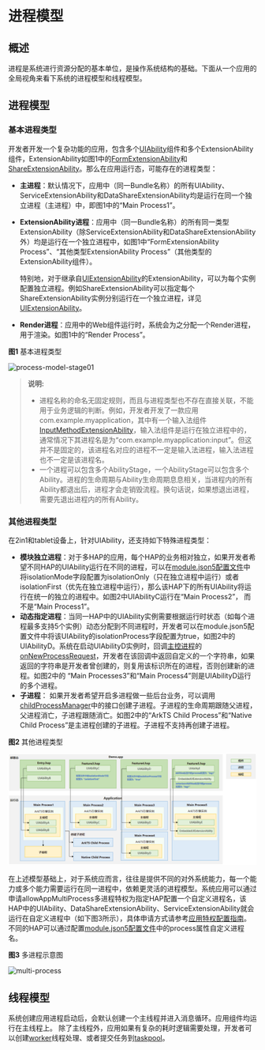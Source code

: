 # 进程模型
<!--Kit: Ability Kit-->
<!--Subsystem: Ability-->
<!--Owner: @SKY2001-->
<!--Designer: @yzkp-->
<!--Tester: @lixueqing513-->
<!--Adviser: @huipeizi-->

## 概述
进程是系统进行资源分配的基本单位，是操作系统结构的基础。下面从一个应用的全局视角来看下系统的进程模型和线程模型。

## 进程模型

### 基本进程类型

开发者开发一个复杂功能的应用，包含多个[UIAbility](../reference/apis-ability-kit/js-apis-app-ability-uiAbility.md)组件和多个ExtensionAbility组件，ExtensionAbility如图1中的[FormExtensionAbility](../reference/apis-form-kit/js-apis-app-form-formExtensionAbility.md)和[ShareExtensionAbility](../reference/apis-ability-kit/js-apis-app-ability-shareExtensionAbility.md)。那么在应用运行态，可能存在的进程类型：

- **主进程**：默认情况下，应用中（同一Bundle名称）的所有UIAbility<!--Del-->、ServiceExtensionAbility和DataShareExtensionAbility<!--DelEnd-->均是运行在同一个独立进程（主进程）中，即图1中的“Main Process1”。
- **ExtensionAbility进程**：应用中（同一Bundle名称）的所有同一类型ExtensionAbility<!--Del-->（除ServiceExtensionAbility和DataShareExtensionAbility外）<!--DelEnd-->均是运行在一个独立进程中，如图1中“FormExtensionAbility Process”、“其他类型ExtensionAbility Process”（其他类型的ExtensionAbility组件）。

  特别地，对于继承自[UIExtensionAbility](../reference/apis-ability-kit/js-apis-app-ability-uiExtensionAbility.md)的ExtensionAbility，可以为每个实例配置独立进程。例如ShareExtensionAbility可以指定每个ShareExtensionAbility实例分别运行在一个独立进程，详见[UIExtensionAbility](../reference/apis-ability-kit/js-apis-app-ability-uiExtensionAbility.md)。

- **Render进程**：应用中的Web组件运行时，系统会为之分配一个Render进程，用于渲染。如图1中的“Render Process”。

**图1** 基本进程类型

![process-model-stage01](figures/process-model-stage01.png)

>**说明:**
>
> - 进程名称的命名无固定规则，而且与进程类型也不存在直接关联，不能用于业务逻辑的判断。例如，开发者开发了一款应用com.example.myapplication，其中有一个输入法组件[InputMethodExtensionAbility](../reference/apis-ime-kit/js-apis-inputmethod-extension-ability.md)，输入法组件是运行在独立进程中的，通常情况下其进程名是为“com.example.myapplication:input”。但这并不是固定的，该进程名对应的进程不一定是输入法进程，输入法进程也不一定是该进程名。
> - 一个进程可以包含多个AbilityStage，一个AbilityStage可以包含多个Ability。进程的生命周期与Ability生命周期息息相关，当进程内的所有Ability都退出后，进程才会走销毁流程。换句话说，如果想退出进程，需要先退出进程内的所有Ability。

### 其他进程类型

在2in1和tablet设备上，针对UIAbility，还支持如下特殊进程类型：
- **模块独立进程**：对于多HAP的应用，每个HAP的业务相对独立，如果开发者希望不同HAP的UIAbility运行在不同的进程，可以在[module.json5配置文件](../quick-start/module-configuration-file.md#配置文件标签)中将isolationMode字段配置为isolationOnly（只在独立进程中运行）或者isolationFirst（优先在独立进程中运行），那么该HAP下的所有UIAbility将运行在统一的独立的进程中。如图2中UIAbilityC运行在“Main Process2”， 而不是“Main Process1”。
- **动态指定进程**：当同一HAP中的UIAbility实例需要根据运行时状态（如每个进程最多支持5个实例）动态分配到不同进程时，开发者可以在module.json5配置文件中将该UIAbility的isolationProcess字段配置为true，如图2中的UIAbilityD。系统在启动UIAbilityD实例时，回调[主控进程](ability-terminology.md#masterprocess主控进程)的[onNewProcessRequest](../reference/apis-ability-kit/js-apis-app-ability-abilityStage.md#onnewprocessrequest11)，开发者在该回调中返回自定义的一个字符串，如果返回的字符串是开发者曾创建的，则复用该标识所在的进程，否则创建新的进程。如图2中的 “Main Processes3”和“Main Process4”则是UIAbilityD运行的多个进程。
- **子进程**： 如果开发者希望开启多进程做一些后台业务，可以调用[childProcessManager](../reference/apis-ability-kit/js-apis-app-ability-childProcessManager.md)中的接口创建子进程。子进程的生命周期跟随父进程，父进程消亡，子进程跟随消亡。如图2中的“ArkTS Child Process”和“Native Child Process”是主进程创建的子进程。子进程不支持再创建子进程。

**图2** 其他进程类型

![process-model-stage02](figures/process-model-stage02.png)

<!--Del-->
在上述模型基础上，对于系统应而言，往往是提供不同的对外系统能力，每一个能力或多个能力需要运行在同一进程中，依赖更灵活的进程模型。系统应用可以通过申请allowAppMultiProcess多进程特权为指定HAP配置一个自定义进程名，该HAP中的UIAbility、DataShareExtensionAbility、ServiceExtensionAbility就会运行在自定义进程中（如下图3所示），具体申请方式请参考[应用特权配置指南](../../device-dev/subsystems/subsys-app-privilege-config-guide.md)。不同的HAP可以通过配置[module.json5配置文件](../quick-start/module-configuration-file.md#配置文件标签)中的process属性自定义进程名。

**图3** 多进程示意图

![multi-process](figures/multi-process.png)
<!--DelEnd-->

## 线程模型

系统创建应用进程启动后，会默认创建一个主线程并进入消息循环。应用组件均运行在主线程上。
除了主线程外，应用如果有复杂的耗时逻辑需要处理，开发者可以创建[worker](../reference/apis-arkts/js-apis-worker.md)线程处理、或者提交任务到[taskpool](../reference/apis-arkts/js-apis-taskpool.md)。
